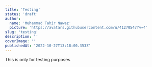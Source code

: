```yaml
---
title: 'Testing'
status: 'draft'
author:
  name: 'Muhammad Tahir Nawaz'
  picture: 'https://avatars.githubusercontent.com/u/41270547?v=4'
slug: 'testing'
description: ''
coverImage: ''
publishedAt: '2022-10-27T13:18:00.353Z'
---
```


This is only for testing purposes.

